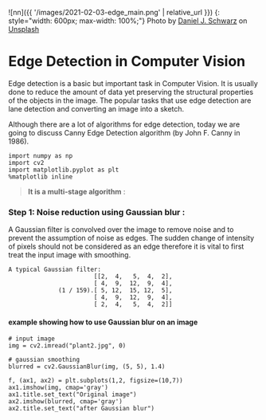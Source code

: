 ![nn]({{ '/images/2021-02-03-edge_main.png' | relative_url }})
{: style="width: 600px; max-width: 100%;"}
<span>Photo by <a href="https://unsplash.com/@danieljschwarz?utm_source=unsplash&amp;utm_medium=referral&amp;utm_content=creditCopyText">Daniel J. Schwarz</a> on <a href="https://unsplash.com/s/photos/city-night?utm_source=unsplash&amp;utm_medium=referral&amp;utm_content=creditCopyText">Unsplash</a></span>



# Edge Detection in Computer Vision

Edge detection is a basic but important task in Computer Vision. It is usually done to reduce the amount of data yet preserving the structural properties of the objects in the image. The popular tasks that use edge detection are lane detection and converting an image into a sketch.

Although there are a lot of algorithms for edge detection, today we are going to discuss Canny Edge Detection algorithm (by John F. Canny in 1986).


```
import numpy as np
import cv2
import matplotlib.pyplot as plt
%matplotlib inline
```
> **It is a multi-stage algorithm** :

### Step 1: Noise reduction using Gaussian blur :

A Gaussian filter is convolved over the image to remove noise and to prevent the assumption of noise as edges. The sudden change of intensity of pixels should not be considered as an edge therefore it is vital to first treat the input image with smoothing.


```
A typical Gaussian filter: 
                        [[2,  4,   5,  4,  2],
                        [ 4,  9,  12,  9,  4],
              (1 / 159).[ 5, 12,  15, 12,  5],
                        [ 4,  9,  12,  9,  4],
                        [ 2,  4,   5,  4,  2]]
```

#### example showing how to use Gaussian blur on an image

```
# input image
img = cv2.imread("plant2.jpg", 0)

# gaussian smoothing
blurred = cv2.GaussianBlur(img, (5, 5), 1.4) 

f, (ax1, ax2) = plt.subplots(1,2, figsize=(10,7))
ax1.imshow(img, cmap='gray')
ax1.title.set_text("Original image")
ax2.imshow(blurred, cmap='gray')
ax2.title.set_text("after Gaussian blur")
```
